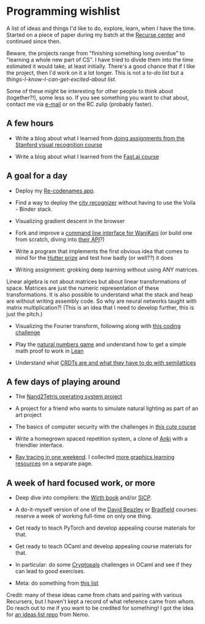 # Programming wishlist

A list of ideas and things I'd like to do, explore, learn, when I have the time. Started on a piece of paper during my batch at the [Recurse center](https://www.recurse.com) and continued since then. 

Beware, the projects range from "finishing something long overdue" to "learning a whole new part of CS". I have tried to divide them into the time estimated it would take, at least initially. There's a good chance that if I like the project, then I'd work on it a lot longer. This is not a *to-do list* but a *things-I-know-I-can-get-excited-about list*.

Some of these might be interesting for other people to think about (together?!), some less so. If you see something you want to chat about, contact me via [e-mail](mailto:mnopqr1@pm.me) or on the RC zulip (probably faster).

## A few hours

* Write a blog about what I learned from [doing assignments from the Stanford visual recognition course](https://cs231n.github.io)

* Write a blog about what I learned from the [Fast.ai course](https://course.fast.ai)

## A goal for a day

* Deploy my [Re-codenames app](https://github.com/mnopqr1/recodenames).

* Find a way to deploy the [city recognizer](https://github.com/mnopqr1/cityrecognizer) without having to use the Voila - Binder stack.

* Visualizing gradient descent in the browser

* Fork and improve a [command line interface for WaniKani](https://community.wanikani.com/t/wanikani-cli-typescript-api-library/39824/6) (or build one from scratch, diving into [their API](https://docs.api.wanikani.com/)?)

* Write a program that implements the first obvious idea that comes to mind for the [Hutter prize](http://prize.hutter1.net/) and test how badly (or well??) it does

* Writing assignment: grokking deep learning without using ANY matrices.

Linear algebra is not about matrices but about linear transformations of space. Matrices are just the numeric representation of these transformations. It is also possible to understand what the stack and heap are without writing assembly code. So why are neural networks taught with matrix multiplication?! (This is an idea that I need to develop further, this is just the pitch.)

* Visualizing the Fourier transform, following along with [this coding challenge](https://thecodingtrain.com/CodingChallenges/125-fourier-series.html)

* Play the [natural numbers game](http://wwwf.imperial.ac.uk/~buzzard/xena/natural_number_game/) and understand how to get a simple math proof to work in [Lean](https://leanprover.github.io/)

* Understand what [CRDTs are and what they have to do with semilattices](https://www.youtube.com/watch?v=OOlnp2bZVRs)

## A few days of playing around

* The [Nand2Tetris operating system project](https://www.nand2tetris.org/project12)

* A project for a friend who wants to simulate natural lighting as part of an art project

* The basics of computer security with the challenges in [this cute course](https://pwn.college)

* Write a homegrown spaced repetition system, a clone of  [Anki](https://apps.ankiweb.net/) with a friendlier interface.

* [Ray tracing in one weekend](https://raytracing.github.io/books/RayTracingInOneWeekend.html). I collected [more graphics learning resources](graphics.md) on a separate page.

## A week of hard focused work, or more

* Deep dive into compilers: the [Wirth book](https://people.inf.ethz.ch/wirth/CompilerConstruction/) and/or [SICP](https://mitpress.mit.edu/sites/default/files/sicp/index.html).

* A do-it-myself version of one of the [David Beazley](https://www.dabeaz.com/) or [Bradfield](https://bradfieldcs.com/) courses: reserve a week of working full-time on only one thing.

* Get ready to teach PyTorch and develop appealing course materials for that.

* Get ready to teach OCaml and develop appealing course materials for that.

* In particular: do some [Cryptopals](https://cryptopals.com/) challenges in OCaml and see if they can lead to good exercises.

* Meta: do something from [this list](https://github.com/danistefanovic/build-your-own-x)

Credit: many of these ideas came from chats and pairing with various Recursers, but I haven't kept a record of what reference came from whom. Do reach out to me if you want to be credited for something! I got the idea for [an ideas list repo](https://github.com/captn3m0/ideas) from Nemo.
